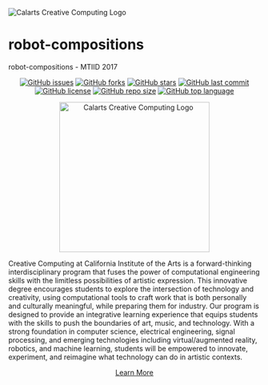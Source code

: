 ![Calarts Creative Computing Logo](https://i.imgur.com/235dOcD.png)

# robot-compositions
robot-compositions - MTIID 2017

<div align="center">


[![GitHub issues](https://img.shields.io/github/issues/Calarts-Creative-Computing/robot-compositions.svg)](https://github.com/Calarts-Creative-Computing/robot-compositions/issues)
[![GitHub forks](https://img.shields.io/github/forks/Calarts-Creative-Computing/robot-compositions.svg)](https://github.com/Calarts-Creative-Computing/robot-compositions/network)
[![GitHub stars](https://img.shields.io/github/stars/Calarts-Creative-Computing/robot-compositions.svg)](https://github.com/Calarts-Creative-Computing/robot-compositions/stargazers)
[![GitHub last commit](https://img.shields.io/github/last-commit/Calarts-Creative-Computing/robot-compositions.svg)](https://github.com/Calarts-Creative-Computing/robot-compositions/commits)
[![GitHub license](https://img.shields.io/github/license/Calarts-Creative-Computing/robot-compositions.svg)](https://github.com/Calarts-Creative-Computing/robot-compositions/blob/main/LICENSE)
[![GitHub repo size](https://img.shields.io/github/repo-size/Calarts-Creative-Computing/robot-compositions.svg)](https://github.com/Calarts-Creative-Computing/robot-compositions)
[![GitHub top language](https://img.shields.io/github/languages/top/Calarts-Creative-Computing/robot-compositions.svg)](https://github.com/Calarts-Creative-Computing/robot-compositions)

</div>

<p align="center">
  <img src="https://www.hanoverresearch.com/wp-content/uploads/2020/05/CALARTS-01.png" alt="Calarts Creative Computing Logo" width="300"/>
</p>

Creative Computing at California Institute of the Arts is a forward-thinking interdisciplinary program that fuses the power of computational engineering skills with the limitless possibilities of artistic expression. This innovative degree encourages students to explore the intersection of technology and creativity, using computational tools to craft work that is both personally and culturally meaningful, while preparing them for industry. Our program is designed to provide an integrative learning experience that equips students with the skills to push the boundaries of art, music, and technology. With a strong foundation in computer science, electrical engineering, signal processing, and emerging technologies including virtual/augmented reality, robotics, and machine learning, students will be empowered to innovate, experiment, and reimagine what technology can do in artistic contexts.

<p align="center">
  <a href="https://creativecomputing.calarts.edu/">Learn More</a>
</p>
